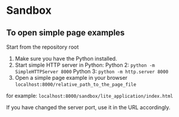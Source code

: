 # Sandbox

## To open simple page examples

Start from the repository root

1. Make sure you have the Python installed.
2. Start simple HTTP server in Python:
Python 2: ```python -m SimpleHTTPServer 8000```
Python 3: ```python -m http.server 8000 ```
3. Open a simple page example in your browser
```localhost:8000/relative_path_to_the_page_file```

for example:
```localhost:8000/sandbox/lite_application/index.html```

If you have changed the server port, use it in the URL accordingly.